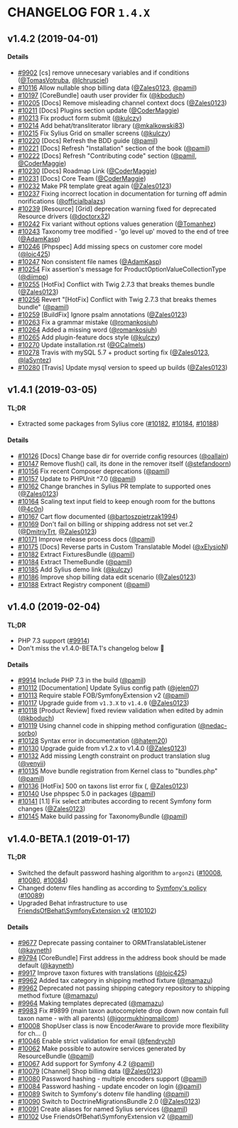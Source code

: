 # CHANGELOG FOR `1.4.X`

## v1.4.2 (2019-04-01)

#### Details

- [#9902](https://github.com/Sylius/Sylius/issues/9902) [cs] remove unnecesary variables and if conditions ([@TomasVotruba](https://github.com/TomasVotruba), [@lchrusciel](https://github.com/lchrusciel))
- [#10116](https://github.com/Sylius/Sylius/issues/10116) Allow nullable shop billing data ([@Zales0123](https://github.com/Zales0123), [@pamil](https://github.com/pamil))
- [#10197](https://github.com/Sylius/Sylius/issues/10197) [CoreBundle] oauth user provider fix ([@kboduch](https://github.com/kboduch))
- [#10205](https://github.com/Sylius/Sylius/issues/10205) [Docs] Remove misleading channel context docs ([@Zales0123](https://github.com/Zales0123))
- [#10211](https://github.com/Sylius/Sylius/issues/10211) [Docs] Plugins section update ([@CoderMaggie](https://github.com/CoderMaggie))
- [#10213](https://github.com/Sylius/Sylius/issues/10213) Fix product form submit ([@kulczy](https://github.com/kulczy))
- [#10214](https://github.com/Sylius/Sylius/issues/10214) Add behat/transliterator library ([@mkalkowski83](https://github.com/mkalkowski83))
- [#10215](https://github.com/Sylius/Sylius/issues/10215) Fix Sylius Grid on smaller screens ([@kulczy](https://github.com/kulczy))
- [#10220](https://github.com/Sylius/Sylius/issues/10220) [Docs] Refresh the BDD guide ([@pamil](https://github.com/pamil))
- [#10221](https://github.com/Sylius/Sylius/issues/10221) [Docs] Refresh "Installation" section of the book ([@pamil](https://github.com/pamil))
- [#10222](https://github.com/Sylius/Sylius/issues/10222) [Docs] Refresh "Contributing code" section ([@pamil](https://github.com/pamil), [@CoderMaggie](https://github.com/CoderMaggie))
- [#10230](https://github.com/Sylius/Sylius/issues/10230) [Docs] Roadmap Link ([@CoderMaggie](https://github.com/CoderMaggie))
- [#10231](https://github.com/Sylius/Sylius/issues/10231) [Docs] Core Team ([@CoderMaggie](https://github.com/CoderMaggie))
- [#10232](https://github.com/Sylius/Sylius/issues/10232) Make PR template great again ([@Zales0123](https://github.com/Zales0123))
- [#10237](https://github.com/Sylius/Sylius/issues/10237) Fixing incorrect location in documentation for turning off admin norifications ([@officialbalazs](https://github.com/officialbalazs))
- [#10239](https://github.com/Sylius/Sylius/issues/10239) [Resource] [Grid] deprecation warning fixed for deprecated Resource drivers ([@doctorx32](https://github.com/doctorx32))
- [#10242](https://github.com/Sylius/Sylius/issues/10242) Fix variant without options values generation ([@Tomanhez](https://github.com/Tomanhez))
- [#10243](https://github.com/Sylius/Sylius/issues/10243) Taxonomy tree modified - 'go level up' moved to the end of tree ([@AdamKasp](https://github.com/AdamKasp))
- [#10246](https://github.com/Sylius/Sylius/issues/10246) [Phpspec] Add missing specs on customer core model ([@loic425](https://github.com/loic425))
- [#10247](https://github.com/Sylius/Sylius/issues/10247) Non consistent file names ([@AdamKasp](https://github.com/AdamKasp))
- [#10254](https://github.com/Sylius/Sylius/issues/10254) Fix assertion's message for ProductOptionValueCollectionType ([@diimpp](https://github.com/diimpp))
- [#10255](https://github.com/Sylius/Sylius/issues/10255) [HotFix] Conflict with Twig 2.7.3 that breaks themes bundle ([@Zales0123](https://github.com/Zales0123))
- [#10256](https://github.com/Sylius/Sylius/issues/10256) Revert "[HotFix] Conflict with Twig 2.7.3 that breaks themes bundle" ([@pamil](https://github.com/pamil))
- [#10259](https://github.com/Sylius/Sylius/issues/10259) [BuildFix] Ignore psalm annotations ([@Zales0123](https://github.com/Zales0123))
- [#10263](https://github.com/Sylius/Sylius/issues/10263) Fix a grammar mistake ([@romankosiuh](https://github.com/romankosiuh))
- [#10264](https://github.com/Sylius/Sylius/issues/10264) Added a missing word ([@romankosiuh](https://github.com/romankosiuh))
- [#10265](https://github.com/Sylius/Sylius/issues/10265) Add plugin-feature docs style ([@kulczy](https://github.com/kulczy))
- [#10270](https://github.com/Sylius/Sylius/issues/10270) Update installation.rst ([@GCalmels](https://github.com/GCalmels))
- [#10278](https://github.com/Sylius/Sylius/issues/10278) Travis with mySQL 5.7 + product sorting fix ([@Zales0123](https://github.com/Zales0123), [@laSyntez](https://github.com/laSyntez))
- [#10280](https://github.com/Sylius/Sylius/issues/10280) [Travis] Update mysql version to speed up builds ([@Zales0123](https://github.com/Zales0123))

## v1.4.1 (2019-03-05)

#### TL;DR

- Extracted some packages from Sylius core ([#10182](https://github.com/Sylius/Sylius/issues/10182), [#10184](https://github.com/Sylius/Sylius/issues/10184), [#10188](https://github.com/Sylius/Sylius/issues/10188))

#### Details

- [#10126](https://github.com/Sylius/Sylius/issues/10126) [Docs] Change base dir for override config resources ([@oallain](https://github.com/oallain))
- [#10147](https://github.com/Sylius/Sylius/issues/10147) Remove flush() call, its done in the remover itself ([@stefandoorn](https://github.com/stefandoorn))
- [#10156](https://github.com/Sylius/Sylius/issues/10156) Fix recent Composer deprecations ([@pamil](https://github.com/pamil))
- [#10157](https://github.com/Sylius/Sylius/issues/10157) Update to PHPUnit ^7.0 ([@pamil](https://github.com/pamil))
- [#10162](https://github.com/Sylius/Sylius/issues/10162) Change branches in Sylius PR template to supported ones ([@Zales0123](https://github.com/Zales0123))
- [#10164](https://github.com/Sylius/Sylius/issues/10164) Scaling text input field to keep enough room for the buttons ([@4c0n](https://github.com/4c0n))
- [#10167](https://github.com/Sylius/Sylius/issues/10167) Cart flow documented ([@bartoszpietrzak1994](https://github.com/bartoszpietrzak1994))
- [#10169](https://github.com/Sylius/Sylius/issues/10169) Don't fail on billing or shipping address not set ver.2 ([@DmitriyTrt](https://github.com/DmitriyTrt), [@Zales0123](https://github.com/Zales0123))
- [#10171](https://github.com/Sylius/Sylius/issues/10171) Improve release process docs ([@pamil](https://github.com/pamil))
- [#10175](https://github.com/Sylius/Sylius/issues/10175) [Docs] Reverse parts in Custom Translatable Model ([@xElysioN](https://github.com/xElysioN))
- [#10182](https://github.com/Sylius/Sylius/issues/10182) Extract FixturesBundle ([@pamil](https://github.com/pamil))
- [#10184](https://github.com/Sylius/Sylius/issues/10184) Extract ThemeBundle ([@pamil](https://github.com/pamil))
- [#10185](https://github.com/Sylius/Sylius/issues/10185) Add Sylius demo link ([@kulczy](https://github.com/kulczy))
- [#10186](https://github.com/Sylius/Sylius/issues/10186) Improve shop billing data edit scenario ([@Zales0123](https://github.com/Zales0123))
- [#10188](https://github.com/Sylius/Sylius/issues/10188) Extract Registry component ([@pamil](https://github.com/pamil))

## v1.4.0 (2019-02-04)

#### TL;DR

- PHP 7.3 support ([#9914](https://github.com/Sylius/Sylius/issues/9914))
- Don't miss the v1.4.0-BETA.1's changelog below :tada:

#### Details

- [#9914](https://github.com/Sylius/Sylius/issues/9914) Include PHP 7.3 in the build ([@pamil](https://github.com/pamil))
- [#10112](https://github.com/Sylius/Sylius/issues/10112) [Documentation] Update Sylius config path ([@jelen07](https://github.com/jelen07))
- [#10113](https://github.com/Sylius/Sylius/issues/10113) Require stable FOB/SymfonyExtension v2 ([@pamil](https://github.com/pamil))
- [#10117](https://github.com/Sylius/Sylius/issues/10117) Upgrade guide from `v1.3.X` to `v1.4.0` ([@Zales0123](https://github.com/Zales0123))
- [#10118](https://github.com/Sylius/Sylius/issues/10118) [Product Review] fixed review validation when edited by admin ([@kboduch](https://github.com/kboduch))
- [#10119](https://github.com/Sylius/Sylius/issues/10119) Using channel code in shipping method configuration ([@nedac-sorbo](https://github.com/nedac-sorbo))
- [#10128](https://github.com/Sylius/Sylius/issues/10128) Syntax error in documentation ([@hatem20](https://github.com/hatem20))
- [#10130](https://github.com/Sylius/Sylius/issues/10130) Upgrade guide from v1.2.x to v1.4.0 ([@Zales0123](https://github.com/Zales0123))
- [#10132](https://github.com/Sylius/Sylius/issues/10132) Add missing Length constraint on product translation slug ([@venyii](https://github.com/venyii))
- [#10135](https://github.com/Sylius/Sylius/issues/10135) Move bundle registration from Kernel class to "bundles.php" ([@pamil](https://github.com/pamil))
- [#10136](https://github.com/Sylius/Sylius/issues/10136) [HotFix] 500 on taxons list error fix (, [@Zales0123](https://github.com/Zales0123))
- [#10140](https://github.com/Sylius/Sylius/issues/10140) Use phpspec 5.0 in packages ([@pamil](https://github.com/pamil))
- [#10141](https://github.com/Sylius/Sylius/issues/10141) [1.1] Fix select attributes according to recent Symfony form changes ([@Zales0123](https://github.com/Zales0123))
- [#10145](https://github.com/Sylius/Sylius/issues/10145) Make build passing for TaxonomyBundle ([@pamil](https://github.com/pamil))

## v1.4.0-BETA.1 (2019-01-17)

#### TL;DR

- Switched the default password hashing algorithm to `argon2i` ([#10008](https://github.com/Sylius/Sylius/issues/10008), [#10080](https://github.com/Sylius/Sylius/issues/10080), [#10084](https://github.com/Sylius/Sylius/issues/10084))
- Changed dotenv files handling as according to [Symfony's policy](https://symfony.com/doc/current/configuration/dot-env-changes.html) ([#10089](https://github.com/Sylius/Sylius/issues/10089))
- Upgraded Behat infrastructure to use [FriendsOfBehat\SymfonyExtension v2](https://github.com/FriendsOfBehat/SymfonyExtension) ([#10102](https://github.com/Sylius/Sylius/issues/10102))

#### Details

- [#9677](https://github.com/Sylius/Sylius/issues/9790) Deprecate passing container to ORMTranslatableListener ([@kayneth](https://github.com/kayneth))
- [#9794](https://github.com/Sylius/Sylius/issues/9794) [CoreBundle] First address in the address book should be made default ([@kayneth](https://github.com/kayneth))
- [#9917](https://github.com/Sylius/Sylius/issues/9917) Improve taxon fixtures with translations ([@loic425](https://github.com/loic425))
- [#9962](https://github.com/Sylius/Sylius/issues/9962) Added tax category in shipping method fixture ([@mamazu](https://github.com/mamazu))
- [#9962](https://github.com/Sylius/Sylius/issues/9962) Deprecated not passing shipping category repository to shipping method fixture ([@mamazu](https://github.com/mamazu))
- [#9964](https://github.com/Sylius/Sylius/issues/9964) Making templates deprecated ([@mamazu](https://github.com/mamazu))
- [#9983](https://github.com/Sylius/Sylius/issues/9983) Fix #9899 (main taxon autocomplete drop down now contain full taxon name - with all parents) ([@igormukhingmailcom](https://github.com/igormukhingmailcom))
- [#10008](https://github.com/Sylius/Sylius/issues/10008) ShopUser class is now EncoderAware to provide more flexibility for ch… ()
- [#10046](https://github.com/Sylius/Sylius/issues/10046) Enable strict validation for email ([@fendrychl](https://github.com/fendrychl))
- [#10062](https://github.com/Sylius/Sylius/issues/10062) Make possible to autowire services generated by ResourceBundle ([@pamil](https://github.com/pamil))
- [#10067](https://github.com/Sylius/Sylius/issues/10067) Add support for Symfony 4.2 ([@pamil](https://github.com/pamil))
- [#10079](https://github.com/Sylius/Sylius/issues/10079) [Channel] Shop billing data ([@Zales0123](https://github.com/Zales0123))
- [#10080](https://github.com/Sylius/Sylius/issues/10080) Password hashing - multiple encoders support ([@pamil](https://github.com/pamil))
- [#10084](https://github.com/Sylius/Sylius/issues/10084) Password hashing - update encoder on login ([@pamil](https://github.com/pamil))
- [#10089](https://github.com/Sylius/Sylius/issues/10089) Switch to Symfony's dotenv file handling ([@pamil](https://github.com/pamil))
- [#10090](https://github.com/Sylius/Sylius/issues/10090) Switch to DoctrineMigrationsBundle 2.0 ([@Zales0123](https://github.com/Zales0123))
- [#10091](https://github.com/Sylius/Sylius/issues/10091) Create aliases for named Sylius services ([@pamil](https://github.com/pamil))
- [#10102](https://github.com/Sylius/Sylius/issues/10102) Use FriendsOfBehat\SymfonyExtension v2 ([@pamil](https://github.com/pamil))
